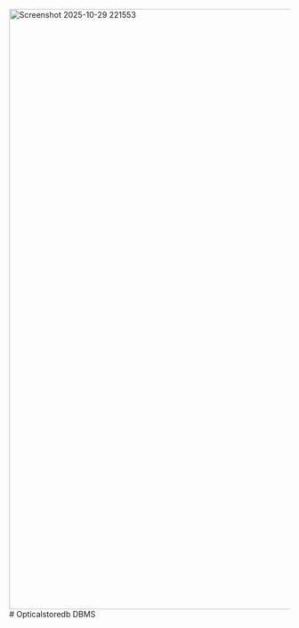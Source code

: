 <img width="1920" height="1080" alt="Screenshot 2025-10-29 221553" src="https://github.com/user-attachments/assets/0dd8a1ef-d75e-43d4-a9f6-f2fd2a22c1df" /># Opticalstoredb
DBMS

